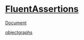 # [FluentAssertions](https://fluentassertions.com/)

[Document](https://fluentassertions.com/introduction)

[objectgraphs](https://fluentassertions.com/objectgraphs/)

